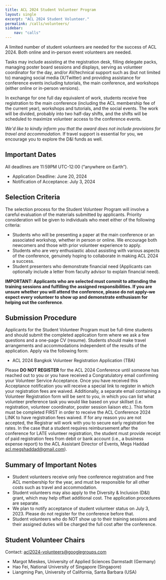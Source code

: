 ```yaml
---
title: ACL 2024 Student Volunteer Program
layout: single
excerpt: "ACL 2024 Student Volunteer."
permalink: /calls/volunteers/
sidebar: 
    nav: "calls"
---
```


A limited number of student volunteers are needed for the success of ACL 2024. Both online and in-person event volunteers are needed.

Tasks may include assisting at the registration desk, filling delegate packs, managing poster board sessions and displays, serving as volunteer coordinator for the day, and/or AV/technical support such as (but not limited to) managing social media (X/Twitter) and providing assistance for conference events including tutorials, the main conference, and workshops (either online or in-person versions).

In exchange for one full day equivalent of work, students receive free registration to the main conference (including the ACL membership fee of the current year), workshops and tutorials, and the social events. The work will be divided, probably into two half-day shifts, and the shifts will be scheduled to maximize volunteer access to the conference events.

*We'd like to kindly inform you that the award does not include provisions for travel and accommodation.* If travel support is essential for you, we encourage you to explore the D&I funds as well.


## Important Dates

All deadlines are 11:59PM UTC-12:00 (“anywhere on Earth”).

- Application Deadline: June 20, 2024
- Notification of Acceptance: July 3, 2024

## Selection Criteria

The selection process for the Student Volunteer Program will involve a careful evaluation of the materials submitted by applicants. Priority consideration will be given to individuals who meet either of the following criteria:

- Students who will be presenting a paper at the main conference or an associated workshop, whether in person or online. We encourage both newcomers and those with prior volunteer experience to apply.
- Students who are very enthusiastic about assisting with various aspects of the conference, genuinely hoping to collaborate in making ACL 2024 a success.
- Student presenters who demonstrate financial need (Applicants can optionally include a letter from faculty advisor to explain financial need).

**IMPORTANT: Applicants who are selected must commit to attending the training sessions and fulfilling the assigned responsibilities. If you are unsure whether you will attend the conference, please do not apply–we expect every volunteer to show up and demonstrate enthusiasm for helping out the conference**.

## Submission Procedure

Applicants for the Student Volunteer Program must be full-time students and should submit the completed application form where we ask a few questions and a one-page CV (resume). Students should make travel arrangements and accommodations independent of the results of the application. Apply via the following form:

- ACL 2024 Bangkok Volunteer Registration Application (TBA)

Please **DO NOT REGISTER** for the ACL 2024 Conference until someone has reached out to you or you have received a Congratulatory email confirming your Volunteer Service Acceptance. Once you have received this Acceptance notification you will receive a special link to register in which your registration fees are waived. Additionally, a separate email containing a Volunteer Registration form will be sent to you, in which you can list what volunteer preference task you would like based on your skillset (i.e. registration, volunteer coordinator, poster session liaison etc.). This form must be completed FIRST in order to receive the ACL Conference 2024 LINK to have registration fees waived. If for any reason you are not accepted, the Registrar will work with you to secure early registration fee rates.
In the case that a student requires reimbursement after the conference for LATE volunteer registration, the student must provide receipt of paid registration fees from debit or bank account (i.e., a business expense report) to the ACL Assistant Director of Events, Megs Haddad <a href="mailto:acl.megshaddad@gmail.com">acl.megshaddad@gmail.com</a>).

## Summary of Important Notes
- Student volunteers receive only free conference registration and free ACL membership for the year, and must be responsible for all other costs such as travel and accommodation.
- Student volunteers may also apply to the Diversity & Inclusion (D&I) grant, which may help offset additional cost. The application procedures are separate.
- We plan to notify acceptance of student volunteer status on July 3, 2023. Please do not register for the conference before that.
- Student volunteers who do NOT show up to their training sessions and their assigned duties will be charged the full cost after the conference.

## Student Volunteer Chairs

Contact: acl2024-volunteers@googlegroups.com

- Margot Mieskes, University of Applied Sciences Darmstadt (Germany)
- Hao Fei, National University of Singapore (Singapore)
- Liangming Pan, University of California, Santa Barbara (USA)
